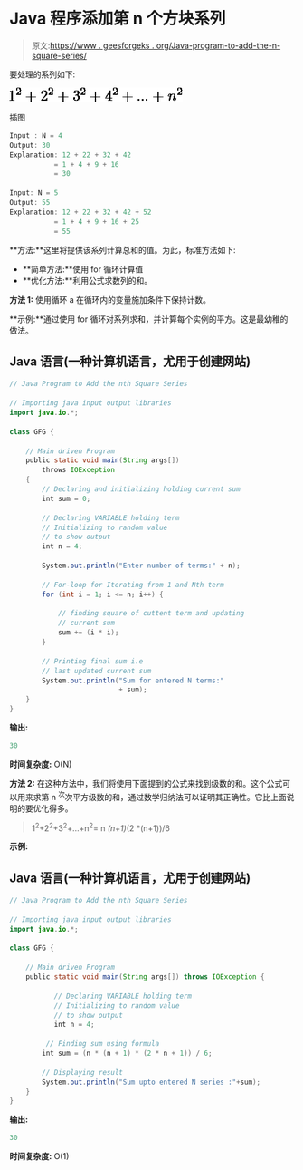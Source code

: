 # Java 程序添加第 n 个方块系列

> 原文:[https://www . geesforgeks . org/Java-program-to-add-the-n-square-series/](https://www.geeksforgeeks.org/java-program-to-add-the-nth-square-series/)

要处理的系列如下:

![1^2+2^2+3^2+4^2+...+n^2     ](img/50cd8a51575769f6deb185f6fa4b8e84.png "Rendered by QuickLaTeX.com")

插图

```java
Input : N = 4
Output: 30
Explanation: 12 + 22 + 32 + 42
           = 1 + 4 + 9 + 16
           = 30

Input: N = 5
Output: 55
Explanation: 12 + 22 + 32 + 42 + 52
           = 1 + 4 + 9 + 16 + 25
           = 55
```

**方法:**这里将提供该系列计算总和的值。为此，标准方法如下:

*   **简单方法:**使用 for 循环计算值
*   **优化方法:**利用公式求数列的和。

**方法 1:** 使用循环 a 在循环内的变量施加条件下保持计数。

**示例:**通过使用 for 循环对系列求和，并计算每个实例的平方。这是最幼稚的做法。

## Java 语言(一种计算机语言，尤用于创建网站)

```java
// Java Program to Add the nth Square Series

// Importing java input output libraries
import java.io.*;

class GFG {

    // Main driven Program
    public static void main(String args[])
        throws IOException
    {
        // Declaring and initializing holding current sum
        int sum = 0;

        // Declaring VARIABLE holding term
        // Initializing to random value
        // to show output
        int n = 4;

        System.out.println("Enter number of terms:" + n);

        // For-loop for Iterating from 1 and Nth term
        for (int i = 1; i <= n; i++) {

            // finding square of cuttent term and updating
            // current sum
            sum += (i * i);
        }

        // Printing final sum i.e
        // last updated current sum
        System.out.println("Sum for entered N terms:"
                           + sum);
    }
}
```

**输出:**

```java
30
```

**时间复杂度:** O(N)

**方法 2:** 在这种方法中，我们将使用下面提到的公式来找到级数的和。这个公式可以用来求第 n <sup>次</sup>次平方级数的和，通过数学归纳法可以证明其正确性。它比上面说明的要优化得多。

> 1<sup>2</sup>+2<sup>2</sup>+3<sup>2</sup>+…+n<sup>2</sup>= n *(n+1)*(2 *(n+1))/6

**示例:**

## Java 语言(一种计算机语言，尤用于创建网站)

```java
// Java Program to Add the nth Square Series

// Importing java input output libraries
import java.io.*;

class GFG {

    // Main driven Program
    public static void main(String args[]) throws IOException {

           // Declaring VARIABLE holding term
           // Initializing to random value
           // to show output
           int n = 4;

         // Finding sum using formula
        int sum = (n * (n + 1) * (2 * n + 1)) / 6;

        // Displaying result
        System.out.println("Sum upto entered N series :"+sum);
    }
}
```

**输出:**

```java
30
```

**时间复杂度:** O(1)